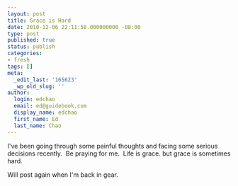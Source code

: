 ```yaml
---
layout: post
title: Grace is Hard
date: 2010-12-06 22:11:58.000000000 -08:00
type: post
published: true
status: publish
categories:
- fresh
tags: []
meta:
  _edit_last: '165623'
  _wp_old_slug: ''
author:
  login: edchao
  email: ed@guidebook.com
  display_name: edchao
  first_name: Ed
  last_name: Chao
---
```

<p>I've been going through some painful thoughts and facing some serious decisions recently.  Be praying for me.  Life is grace. but grace is sometimes hard.</p>
<p>Will post again when I'm back in gear.</p>
<p>&nbsp;</p>

